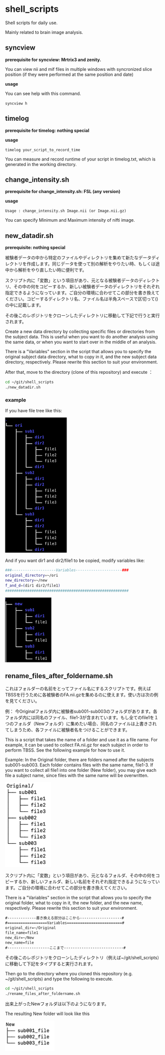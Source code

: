 # shell_scripts
Shell scripts for daily use.

Mainly related to brain image analysis.

## syncview

**prerequisite for syncview: Mrtrix3 and zenity.**

You can view nii and mif files in multiple windows with syncronized slice position (if they were performed at the same position and date)

**usage**

You can see help with this command.

```syncview h```

## timelog

**prerequisite for timelog: nothing special**

**usage**

```timelog your_script_to_record_time```

You can measure and record runtime of your script in timelog.txt, which is generated in the working directory.

## change_intensity.sh

**prerequisite for change_intensity.sh: FSL (any version)**

**usage**

```Usage : change_intensity.sh Image.nii (or Image.nii.gz)```

You can specify Minimum and Maximum intensity of nifti image.

## new_datadir.sh

**prerequisite: nothing special**


被験者データの中から特定のファイルやディレクトリを集めて新たなデータディレクトリを作成します。同じデータを使って別の解析をやりたい時、もしくは途中から解析をやり直したい時に便利です。

スクリプト内に「変数」という項目があり、元となる被験者データのディレクトリ、その中の何をコピーするか、新しい被験者データのディレクトリをそれぞれ指定できるようになっています。ご自分の環境に合わせてこの部分を書き換えてください。コピーするディレクトリ名、ファイル名は半角スペースで区切って()の中に記載します。

その後このレポジトリをクローンしたディレクトリに移動して下記で行うと実行されます。

Create a new data directory by collecting specific files or directories from the subject data. This is useful when you want to do another analysis using the same data, or when you want to start over in the middle of an analysis.

There is a "Variables" section in the script that allows you to specify the original subject data directory, what to copy in it, and the new subject data directory, respectively. Please rewrite this section to suit your environment.

After that, move to the directory (clone of this repository) and execute ：

```bash
cd ~/git/shell_scripts
./new_datadir.sh
```
### example

If you have file tree like this:

<img src="images/image_2023-07-30_11-52-31.png" width="200">

And if you want dir1 and dir2/file1 to be copied, modify variables like:

```bash
###--------------------Variables---------------------###
original_directory=~/ori
new_directory=~/new
f_and_d=(dir1 dir2/file1)
########################################################
```
<img src="images/image_2023-07-30_11-55-09.png" width="150">

## rename_files_after_foldername.sh

これはフォルダーの名前をとってファイル名にするスクリプトです。例えばTBSSを行うために各被験者のFA.nii.gzを集めるのに使えます。使い方は次の例を見てください。

例：
今Originalフォルダ内に被験者sub001-sub003のフォルダがあります。各フォルダ内には同名のファイル、file1-3が含まれています。もし全てのfile1を１つのフォルダ（Newフォルダ）に集めたい場合、同名のファイルは上書きされてしまうため、各ファイルに被験者名をつけることができます。

This is a script that takes the name of a folder and use it as a file name. For example, it can be used to collect FA.nii.gz for each subject in order to perform TBSS. See the following example for how to use it.

Example: In the Original folder, there are folders named after the subjects sub001-sub003. Each folder contains files with the same name, file1-3. If you want to collect all file1 into one folder (New folder), you may give each file a subject name, since files with the same name will be overwritten.


<img src="images/image230809-160540.png" width=150>

スクリプト内に「変数」という項目があり、元となるフォルダ、その中の何をコピーするか、新しいフォルダ、新しい名前をそれぞれ指定できるようになっています。ご自分の環境に合わせてこの部分を書き換えてください。

There is a "Variables" section in the script that allows you to specify the original folder, what to copy in it, the new folder, and the new name, respectively. Please rewrite this section to suit your environment.

```
#-------------書き換える部分はここから-------------------#
#==================Variables=========================#
original_dir=~/Original
file_name=file1
new_dir=~/New
new_name=file
#-------------------ここまで---------------------------#
```

その後このレポジトリをクローンしたディレクトリ（例えば~/git/shell_scripts）に移動して下記をタイプすると実行されます。

Then go to the directory where you cloned this repository (e.g. ~/git/shell_scripts) and type the following to execute.

```bash
cd ~/git/shell_scripts
./rename_files_after_foldername.sh
```

出来上がったNewフォルダは以下のようになります。

The resulting New folder will look like this

<img src="images/image230809-162820.png" width=160>